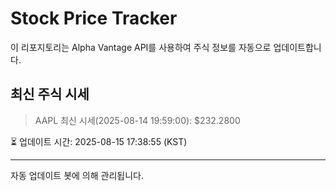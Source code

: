 
# Stock Price Tracker

이 리포지토리는 Alpha Vantage API를 사용하여 주식 정보를 자동으로 업데이트합니다.

## 최신 주식 시세
> AAPL 최신 시세(2025-08-14 19:59:00): $232.2800

⏳ 업데이트 시간: 2025-08-15 17:38:55 (KST)

---
자동 업데이트 봇에 의해 관리됩니다.
